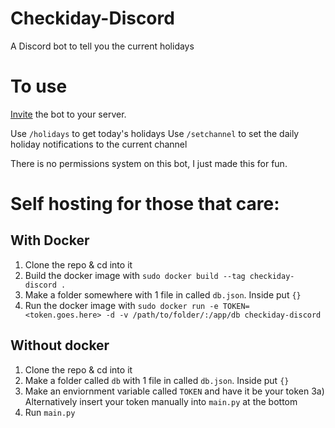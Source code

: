 # Checkiday-Discord
 A Discord bot to tell you the current holidays

# To use

[Invite](https://discord.com/api/oauth2/authorize?client_id=979814139469893812&permissions=2147485696&scope=bot%20applications.commands) the bot to your server.

Use `/holidays` to get today's holidays
Use `/setchannel` to set the daily holiday notifications to the current channel

There is no permissions system on this bot, I just made this for fun.



# Self hosting for those that care:

## With Docker
1) Clone the repo & cd into it
2) Build the docker image with `sudo docker build --tag checkiday-discord .`
3) Make a folder somewhere with 1 file in called `db.json`. Inside put `{}`
4) Run the docker image with `sudo docker run -e TOKEN=<token.goes.here> -d -v /path/to/folder/:/app/db checkiday-discord`

## Without docker
1) Clone the repo & cd into it
2) Make a folder called `db` with 1 file in called `db.json`. Inside put `{}`
3) Make an enviornment variable called `TOKEN` and have it be your token
3a) Alternatively insert your token manually into `main.py` at the bottom
4) Run `main.py`
